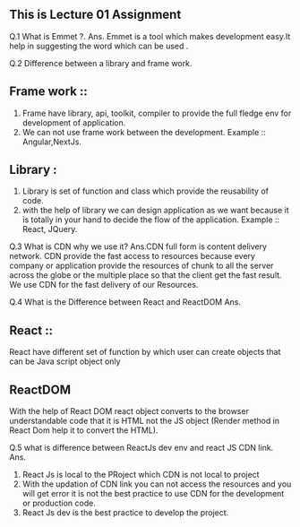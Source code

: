## This is Lecture 01 Assignment

Q.1 What is Emmet ?.
Ans. Emmet is a tool which makes development easy.It help in suggesting the word which can be used .

Q.2 Difference between a library and frame work.
## Frame work :: 
1. Frame have library, api, toolkit, compiler to provide the full fledge env for development of application.
2. We can not use frame work between the development.
Example :: Angular,NextJs.
## Library :
1. Library is set of function and class which provide the reusability of code.
2. with the help of library we can design application as we want because it is totally in your hand to decide the flow of the application.
Example :: React, JQuery.

Q.3 What is CDN why we use it?
Ans.CDN full form is content delivery network.
CDN provide the fast access to resources because every company or application provide the resources of chunk to all the server across the globe or the multiple place so that the client get the fast result.
We use CDN for the fast delivery of our Resources.

Q.4 What is the Difference between React and ReactDOM
Ans. 
## React ::
React have different set of function by which user can create objects that can be Java script object only
## ReactDOM
With the help of React DOM react object converts to the browser understandable code that it is HTML not the JS object (Render method in React Dom help it to convert the HTML).


Q.5 what is difference between ReactJs dev env and react JS CDN link.
Ans.
1. React Js is local to the PRoject which CDN is not local to project
2. With the updation of CDN link you can not access the resources and you will get error it is not the best practice to use CDN for the development or production code.
3. React Js dev is the best practice to develop the project.
